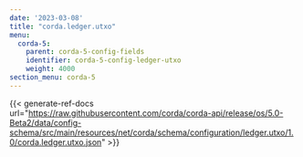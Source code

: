```yaml
---
date: '2023-03-08'
title: "corda.ledger.utxo"
menu:
  corda-5:
    parent: corda-5-config-fields
    identifier: corda-5-config-ledger-utxo
    weight: 4000
section_menu: corda-5
---
```


{{< generate-ref-docs url="https://raw.githubusercontent.com/corda/corda-api/release/os/5.0-Beta2/data/config-schema/src/main/resources/net/corda/schema/configuration/ledger.utxo/1.0/corda.ledger.utxo.json" >}}
